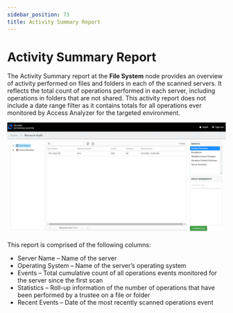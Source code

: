 ```yaml
---
sidebar_position: 73
title: Activity Summary Report
---
```


# Activity Summary Report

The Activity Summary report at the **File System** node provides an overview of activity performed on files and folders in each of the scanned servers. It reflects the total count of operations performed in each server, including operations in folders that are not shared. This activity report does not include a date range filter as it contains totals for all operations ever monitored by Access Analyzer for the targeted environment.

![Activity Summary report at the File System node](../../../../../../../static/Content/Resources/Images/Access/InformationCenter/ResourceAudit/FileSystem/ActivitySummary.png "Activity Summary report at the File System node")

This report is comprised of the following columns:

* Server Name – Name of the server
* Operating System – Name of the server’s operating system
* Events – Total cumulative count of all operations events monitored for the server since the first scan
* Statistics – Roll-up information of the number of operations that have been performed by a trustee on a file or folder
* Recent Events – Date of the most recently scanned operations event